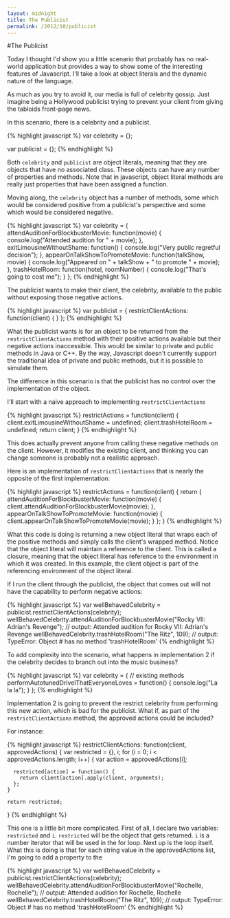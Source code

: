 ```yaml
---
layout: midnight
title: The Publicist
permalink: /2012/10/publicist
---
```


#The Publicist

Today I thought I'd show you a little scenario that probably has no real-world application but provides a way to show some of the interesting features of Javascript. I'll take a look at object literals and the dynamic nature of the language.

As much as you try to avoid it, our media is full of celebrity gossip. Just imagine being a Hollywood publicist trying to prevent your client from giving the tabloids front-page news.

In this scenario, there is a celebrity and a publicist.

{% highlight javascript %}
  var celebrity = {};

  var publicist = {};
{% endhighlight %}

Both `celebrity` and `publicist` are object literals, meaning that they are objects that have no associated class. These objects can have any number of properties and methods. Note that in javascript, object literal methods are really just properties that have been assigned a function.

Moving along, the `celebrity` object has a number of methods, some which would be considered positive from a publicist's perspective and some which would be considered negative.

{% highlight javascript %}
  var celebrity = {
    attendAuditionForBlockbusterMovie: function(movie) {
      console.log("Attended audition for " + movie);
    },
    exitLimousineWithoutShame: function() {
      console.log("Very public regretful decision");
    },
    appearOnTalkShowToPromoteMovie: function(talkShow, movie) {
      console.log("Appeared on " + talkShow + " to promote " + movie);
    },
    trashHotelRoom: function(hotel, roomNumber) {
      console.log("That's going to cost me");
    }
  };
{% endhighlight %}

The publicist wants to make their client, the celebrity, available to the public without exposing those negative actions.

{% highlight javascript %}
  var publicist = {
    restrictClientActions: function(client) {
    }
  };
{% endhighlight %}

What the publicist wants is for an object to be returned from the `restrictClientActions` method with their positive actions available but their negative actions inaccessible. This would be similar to private and public methods in Java or C++. By the way, Javascript doesn't currently support the traditional idea of private and public methods, but it is possible to simulate them.

The difference in this scenario is that the publicist has no control over the implementation of the object.

I'll start with a naive approach to implementing `restrictClientActions`

{% highlight javascript %}
  restrictActions = function(client) {
    client.exitLimousineWithoutShame = undefined;
    client.trashHotelRoom = undefined;
    return client;
  }
{% endhighlight %}

This does actually prevent anyone from calling these negative methods on the client. However, it modifies the existing client, and thinking you can change someone is probably not a realistic approach.

Here is an implementation of `restrictClientActions` that is nearly the opposite of the first implementation:

{% highlight javascript %}
  restrictActions = function(client) {
    return {
      attendAuditionForBlockbusterMovie: function(movie) {
        client.attendAuditionForBlockbusterMovie(movie);
      },
      appearOnTalkShowToPromoteMovie: function(movie) {
        client.appearOnTalkShowToPromoteMovie(movie);
      }
    };
  }
{% endhighlight %}

What this code is doing is returning a new object literal that wraps each of the positive methods and simply calls the client's wrapped method. Notice that the object literal will maintain a reference to the client. This is called a closure, meaning that the object literal has reference to the environment in which it was created. In this example, the client object is part of the referencing environment of the object literal.

If I run the client through the publicist, the object that comes out will not have the capability to perform negative actions:

{% highlight javascript %}
  var wellBehavedCelebrity = publicist.restrictClientActions(celebrity);
  wellBehavedCelebrity.attendAuditionForBlockbusterMovie("Rocky VII: Adrian's Revenge");
  // output: Attended audition for Rocky VII: Adrian's Revenge
  wellBehavedCelebrity.trashHotelRoom("The Ritz", 109);
  // output: TypeError: Object #<Object> has no method 'trashHotelRoom'
{% endhighlight %}

To add complexity into the scenario, what happens in implementation 2 if the celebrity decides to branch out into the music business?

{% highlight javascript %}
  var celebrity = {
    // existing methods
    performAutotunedDrivelThatEveryoneLoves = function() {
      console.log("La la la");
    }
  };
{% endhighlight %}

Implementation 2 is going to prevent the restrict celebrity from performing this new action, which is bad for the publicist. What if, as part of the `restrictClientActions` method, the approved actions could be included?

For instance:

{% highlight javascript %}
  restrictClientActions: function(client, approvedActions) {
    var restricted = {}, i;
    for (i = 0; i < approvedActions.length; i++) {
      var action = approvedActions[i];

      restricted[action] = function() {
        return client[action].apply(client, arguments);
      };
    }

    return restricted;
  }
{% endhighlight %}

This one is a little bit more complicated. First of all, I declare two variables: `restricted` and `i`. `restricted` will be the object that gets returned. `i` is a number iterator that will be used in the for loop. Next up is the loop itself. What this is doing is that for each string value in the approvedActions list, I'm going to add a property to the

{% highlight javascript %}
  var wellBehavedCelebrity = publicist.restrictClientActions(celebrity);
  wellBehavedCelebrity.attendAuditionForBlockbusterMovie("Rochelle, Rochelle");
  // output: Attended audition for Rochelle, Rochelle
  wellBehavedCelebrity.trashHotelRoom("The Ritz", 109);
  // output: TypeError: Object #<Object> has no method 'trashHotelRoom'
{% endhighlight %}
